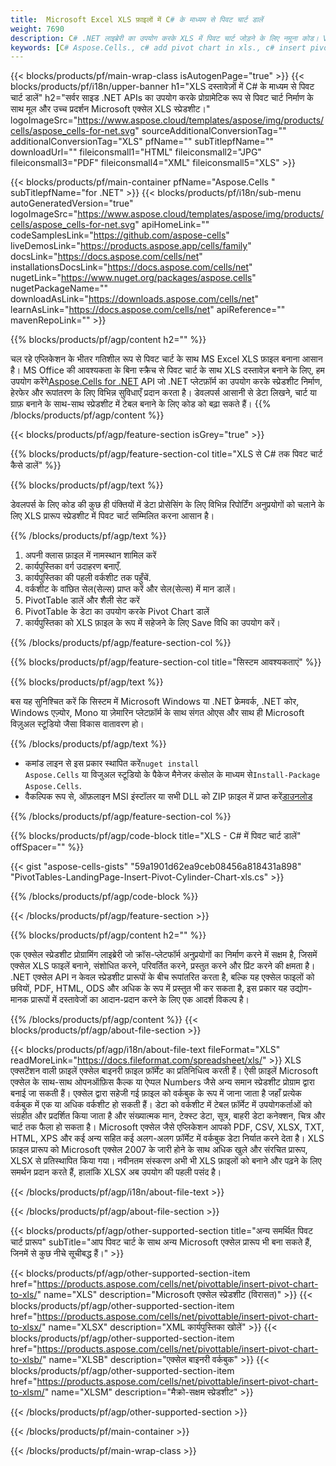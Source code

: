 ```yaml
---
title:  Microsoft Excel XLS फ़ाइलों में C# के माध्यम से पिवट चार्ट डालें
weight: 7690
description: C# .NET लाइब्रेरी का उपयोग करके XLS में पिवट चार्ट जोड़ने के लिए नमूना कोड। VB.NET, Asp.NET या किसी भी .NET आधारित एप्लिकेशन के भीतर XLS फ़ाइल में पिवट चार्ट डालने के लिए इस कोड का उपयोग करें।
keywords: [C# Aspose.Cells., c# add pivot chart in xls., c# insert pivot chart in xls., c# create pivot chart in xls., c# modify pivot chart in xls., access pivot chart in xls]
---
```

{{< blocks/products/pf/main-wrap-class isAutogenPage="true" >}}
{{< blocks/products/pf/i18n/upper-banner h1="XLS दस्तावेज़ों में C# के माध्यम से पिवट चार्ट डालें" h2="सर्वर साइड .NET APIs का उपयोग करके प्रोग्रामेटिक रूप से पिवट चार्ट निर्माण के साथ मूल और उच्च प्रदर्शन Microsoft एक्सेल XLS स्प्रेडशीट।" logoImageSrc="https://www.aspose.cloud/templates/aspose/img/products/cells/aspose_cells-for-net.svg" sourceAdditionalConversionTag="" additionalConversionTag="XLS" pfName="" subTitlepfName="" downloadUrl="" fileiconsmall1="HTML" fileiconsmall2="JPG" fileiconsmall3="PDF" fileiconsmall4="XML" fileiconsmall5="XLS" >}}

{{< blocks/products/pf/main-container pfName="Aspose.Cells " subTitlepfName="for .NET" >}}
{{< blocks/products/pf/i18n/sub-menu autoGeneratedVersion="true" logoImageSrc="https://www.aspose.cloud/templates/aspose/img/products/cells/aspose_cells-for-net.svg" apiHomeLink="" codeSamplesLink="https://github.com/aspose-cells" liveDemosLink="https://products.aspose.app/cells/family" docsLink="https://docs.aspose.com/cells/net" installationsDocsLink="https://docs.aspose.com/cells/net" nugetLink="https://www.nuget.org/packages/aspose.cells" nugetPackageName="" downloadAsLink="https://downloads.aspose.com/cells/net" learnAsLink="https://docs.aspose.com/cells/net" apiReference="" mavenRepoLink="" >}}

{{% blocks/products/pf/agp/content h2="" %}}

चल रहे एप्लिकेशन के भीतर गतिशील रूप से पिवट चार्ट के साथ MS Excel XLS फ़ाइल बनाना आसान है। MS Office की आवश्यकता के बिना स्क्रैच से पिवट चार्ट के साथ XLS दस्तावेज़ बनाने के लिए, हम उपयोग करेंगे[Aspose.Cells for .NET](https://products.aspose.com/cells/net) API जो .NET प्लेटफ़ॉर्म का उपयोग करके स्प्रेडशीट निर्माण, हेरफेर और रूपांतरण के लिए विभिन्न सुविधाएँ प्रदान करता है। डेवलपर्स आसानी से डेटा लिखने, चार्ट या ग्राफ़ बनाने के साथ-साथ स्प्रेडशीट में टेबल बनाने के लिए कोड को बढ़ा सकते हैं।
{{% /blocks/products/pf/agp/content %}}

{{< blocks/products/pf/agp/feature-section isGrey="true" >}}

{{% blocks/products/pf/agp/feature-section-col title="XLS से C# तक पिवट चार्ट कैसे डालें" %}}

{{% blocks/products/pf/agp/text %}}

 डेवलपर्स के लिए कोड की कुछ ही पंक्तियों में डेटा प्रोसेसिंग के लिए विभिन्न रिपोर्टिंग अनुप्रयोगों को चलाने के लिए XLS प्रारूप स्प्रेडशीट में पिवट चार्ट सम्मिलित करना आसान है।

{{% /blocks/products/pf/agp/text %}}

1.  अपनी क्लास फ़ाइल में नामस्थान शामिल करें
1.  कार्यपुस्तिका वर्ग उदाहरण बनाएँ.
1.  कार्यपुस्तिका की पहली वर्कशीट तक पहुँचें.
1.  वर्कशीट के वांछित सेल(सेल्स) प्राप्त करें और सेल(सेल्स) में मान डालें।
1.  PivotTable डालें और शैली सेट करें
1.  PivotTable के डेटा का उपयोग करके Pivot Chart डालें
1.  कार्यपुस्तिका को XLS फ़ाइल के रूप में सहेजने के लिए Save विधि का उपयोग करें।

{{% /blocks/products/pf/agp/feature-section-col %}}

{{% blocks/products/pf/agp/feature-section-col title="सिस्टम आवश्यकताएं" %}}

{{% blocks/products/pf/agp/text %}}

बस यह सुनिश्चित करें कि सिस्टम में Microsoft Windows या .NET फ्रेमवर्क, .NET कोर, Windows एज़्योर, Mono या ज़ेमारिन प्लेटफ़ॉर्म के साथ संगत ओएस और साथ ही Microsoft विज़ुअल स्टूडियो जैसा विकास वातावरण हो।

{{% /blocks/products/pf/agp/text %}}

-  कमांड लाइन से इस प्रकार स्थापित करें<code>nuget install Aspose.Cells</code> या विजुअल स्टूडियो के पैकेज मैनेजर कंसोल के माध्यम से<code>Install-Package Aspose.Cells</code>.
-  वैकल्पिक रूप से, ऑफ़लाइन MSI इंस्टॉलर या सभी DLL को ZIP फ़ाइल में प्राप्त करें<a href="https://downloads.aspose.com/cells/net">डाउनलोड</a>

{{% /blocks/products/pf/agp/feature-section-col %}}

{{% blocks/products/pf/agp/code-block title="XLS - C# में पिवट चार्ट डालें" offSpacer="" %}}

{{< gist "aspose-cells-gists" "59a1901d62ea9ceb08456a818431a898" "PivotTables-LandingPage-Insert-Pivot-Cylinder-Chart-xls.cs" >}}

{{% /blocks/products/pf/agp/code-block %}}

{{< /blocks/products/pf/agp/feature-section >}}

<!-- aboutfile Starts -->     
{{% blocks/products/pf/agp/content h2="" %}}

एक एक्सेल स्प्रेडशीट प्रोग्रामिंग लाइब्रेरी जो क्रॉस-प्लेटफॉर्म अनुप्रयोगों का निर्माण करने में सक्षम है, जिसमें एक्सेल XLS फाइलें बनाने, संशोधित करने, परिवर्तित करने, प्रस्तुत करने और प्रिंट करने की क्षमता है। .NET एक्सेल API न केवल स्प्रेडशीट प्रारूपों के बीच रूपांतरित करता है, बल्कि यह एक्सेल फाइलों को छवियों, PDF, HTML, ODS और अधिक के रूप में प्रस्तुत भी कर सकता है, इस प्रकार यह उद्योग-मानक प्रारूपों में दस्तावेजों का आदान-प्रदान करने के लिए एक आदर्श विकल्प है।



{{% /blocks/products/pf/agp/content %}}
{{< blocks/products/pf/agp/about-file-section >}}

{{< blocks/products/pf/agp/i18n/about-file-text fileFormat="XLS" readMoreLink="https://docs.fileformat.com/spreadsheet/xls/" >}}
XLS एक्सटेंशन वाली फ़ाइलें एक्सेल बाइनरी फ़ाइल फ़ॉर्मेट का प्रतिनिधित्व करती हैं। ऐसी फ़ाइलें Microsoft एक्सेल के साथ-साथ ओपनऑफ़िस कैल्क या ऐप्पल Numbers जैसे अन्य समान स्प्रेडशीट प्रोग्राम द्वारा बनाई जा सकती हैं। एक्सेल द्वारा सहेजी गई फ़ाइल को वर्कबुक के रूप में जाना जाता है जहाँ प्रत्येक वर्कबुक में एक या अधिक वर्कशीट हो सकती हैं। डेटा को वर्कशीट में टेबल फ़ॉर्मेट में उपयोगकर्ताओं को संग्रहीत और प्रदर्शित किया जाता है और संख्यात्मक मान, टेक्स्ट डेटा, सूत्र, बाहरी डेटा कनेक्शन, चित्र और चार्ट तक फैला हो सकता है। Microsoft एक्सेल जैसे एप्लिकेशन आपको PDF, CSV, XLSX, TXT, HTML, XPS और कई अन्य सहित कई अलग-अलग फ़ॉर्मेट में वर्कबुक डेटा निर्यात करने देता है। XLS फ़ाइल प्रारूप को Microsoft एक्सेल 2007 के जारी होने के साथ अधिक खुले और संरचित प्रारूप, XLSX से प्रतिस्थापित किया गया। नवीनतम संस्करण अभी भी XLS फ़ाइलों को बनाने और पढ़ने के लिए समर्थन प्रदान करते हैं, हालांकि XLSX अब उपयोग की पहली पसंद है।

{{< /blocks/products/pf/agp/i18n/about-file-text >}}

{{< /blocks/products/pf/agp/about-file-section >}}
<!-- aboutfile Ends -->

{{< blocks/products/pf/agp/other-supported-section title="अन्य समर्थित पिवट चार्ट प्रारूप" subTitle="आप पिवट चार्ट के साथ अन्य Microsoft एक्सेल प्रारूप भी बना सकते हैं, जिनमें से कुछ नीचे सूचीबद्ध हैं।" >}}

{{< blocks/products/pf/agp/other-supported-section-item href="https://products.aspose.com/cells/net/pivottable/insert-pivot-chart-to-xls/" name="XLS" description="Microsoft एक्सेल स्प्रेडशीट (विरासत)" >}}
{{< blocks/products/pf/agp/other-supported-section-item href="https://products.aspose.com/cells/net/pivottable/insert-pivot-chart-to-xlsx/" name="XLSX" description="XML कार्यपुस्तिका खोलें" >}}
{{< blocks/products/pf/agp/other-supported-section-item href="https://products.aspose.com/cells/net/pivottable/insert-pivot-chart-to-xlsb/" name="XLSB" description="एक्सेल बाइनरी वर्कबुक" >}}
{{< blocks/products/pf/agp/other-supported-section-item href="https://products.aspose.com/cells/net/pivottable/insert-pivot-chart-to-xlsm/" name="XLSM" description="मैक्रो-सक्षम स्प्रेडशीट" >}}

{{< /blocks/products/pf/agp/other-supported-section >}}

{{< /blocks/products/pf/main-container >}}
    
{{< /blocks/products/pf/main-wrap-class >}}
